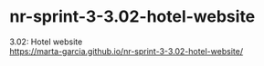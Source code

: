 # nr-sprint-3-3.02-hotel-website
3.02: Hotel website  
https://marta-garcia.github.io/nr-sprint-3-3.02-hotel-website/
